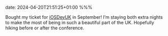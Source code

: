 date: 2024-04-20T21:51:25+01:00
%%%

Bought my ticket for [iOSDevUK](https://www.iosdevuk.com/) in September! I’m staying both extra nights to make the most of being in such a beautiful part of the UK. Hopefully hiking before or after the conference.
